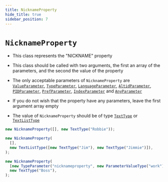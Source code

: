 ```yaml
---
title: NicknameProperty
hide_title: true
sidebar_position: 7
---
```


# `NicknameProperty`

- This class represents the "NICKNAME" property

- This class should be called with two arguments, the first an array of the
  parameters, and the second the value of the property

- The only acceptable parameters of `NicknameProperty` are
  [`ValueParameter`](/documentation/parameters/valueparameter),
  [`TypeParameter`](/documentation/parameters/typeparameter),
  [`LanguageParameter`](/documentation/parameters/languageparameter),
  [`AltidParameter`](/documentation/parameters/altidparameter),
  [`PIDParameter`](/documentation/parameters/pidparameter),
  [`PrefParameter`](/documentation/parameters/prefparameter),
  [`IndexParameter`](/documentation/parameters/indexparameter) and
  [`AnyParameter`](/documentation/parameters/anyparameter)

- If you do not wish that the property have any parameters, leave the first
  argument array empty

- The value of `NicknameProperty` should be of type
  [`TextType`](/documentation/values/texttype-and-textlisttype) or
  [`TextListType`](/documentation/values/texttype-and-textlisttype)

```js
new NicknameProperty([], new TextType("Robbie"));

new NicknameProperty(
  [],
  new TextListType([new TextType("Jim"), new TextType("Jimmie")]),
);

new NicknameProperty(
  [new TypeParameter("nicknameproperty", new ParameterValueType("work"))],
  new TextType("Boss"),
);
```

